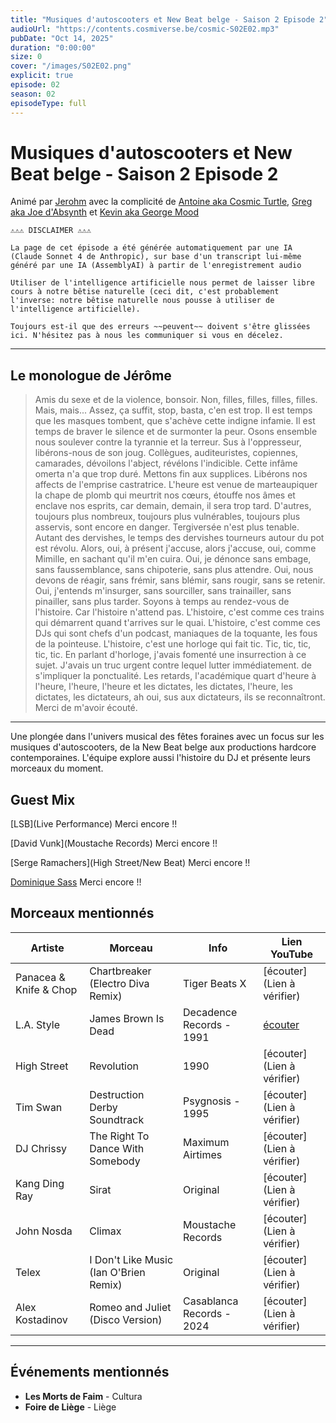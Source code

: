 ```yaml
---
title: "Musiques d'autoscooters et New Beat belge - Saison 2 Episode 2"
audioUrl: "https://contents.cosmiverse.be/cosmic-S02E02.mp3"  
pubDate: "Oct 14, 2025"
duration: "0:00:00"
size: 0
cover: "/images/S02E02.png"
explicit: true
episode: 02
season: 02
episodeType: full
---
```


# Musiques d'autoscooters et New Beat belge - Saison 2 Episode 2

Animé par [Jerohm](https://jerohm.com/) avec la complicité de [Antoine aka Cosmic Turtle](https://i.seadn.io/gcs/files/a552993aecdcdb0aedd93116bc207e59.png?auto=format&w=1400&fr=1), [Greg aka Joe d'Absynth](https://soundcloud.com/gregory-berger-1) et [Kevin aka George Mood](https://soundcloud.com/george_mood)


```
⚠️⚠️⚠️ DISCLAIMER ⚠️⚠️⚠️

La page de cet épisode a été générée automatiquement par une IA (Claude Sonnet 4 de Anthropic), sur base d'un transcript lui-même généré par une IA (AssemblyAI) à partir de l'enregistrement audio

Utiliser de l'intelligence artificielle nous permet de laisser libre cours à notre bêtise naturelle (ceci dit, c'est probablement l'inverse: notre bêtise naturelle nous pousse à utiliser de l'intelligence artificielle). 

Toujours est-il que des erreurs ~~peuvent~~ doivent s'être glissées ici. N'hésitez pas à nous les communiquer si vous en décelez.
 ```

---

## Le monologue de Jérôme

> Amis du sexe et de la violence, bonsoir. Non, filles, filles, filles, filles. Mais, mais... Assez, ça suffit, stop, basta, c'en est trop. Il est temps que les masques tombent, que s'achève cette indigne infamie. Il est temps de braver le silence et de surmonter la peur. Osons ensemble nous soulever contre la tyrannie et la terreur. Sus à l'oppresseur, libérons-nous de son joug. Collègues, auditeuristes, copiennes, camarades, dévoilons l'abject, révélons l'indicible. Cette infâme omerta n'a que trop duré. Mettons fin aux supplices. Libérons nos affects de l'emprise castratrice. L'heure est venue de marteaupiquer la chape de plomb qui meurtrit nos cœurs, étouffe nos âmes et enclave nos esprits, car demain, demain, il sera trop tard. D'autres, toujours plus nombreux, toujours plus vulnérables, toujours plus asservis, sont encore en danger. Tergiversée n'est plus tenable. Autant des dervishes, le temps des dervishes tourneurs autour du pot est révolu. Alors, oui, à présent j'accuse, alors j'accuse, oui, comme Mimille, en sachant qu'il m'en cuira. Oui, je dénonce sans embage, sans faussemblance, sans chipoterie, sans plus attendre. Oui, nous devons de réagir, sans frémir, sans blémir, sans rougir, sans se retenir. Oui, j'entends m'insurger, sans sourciller, sans trainailler, sans pinailler, sans plus tarder. Soyons à temps au rendez-vous de l'histoire. Car l'histoire n'attend pas. L'histoire, c'est comme ces trains qui démarrent quand t'arrives sur le quai. L'histoire, c'est comme ces DJs qui sont chefs d'un podcast, maniaques de la toquante, les fous de la pointeuse. L'histoire, c'est une horloge qui fait tic. Tic, tic, tic, tic, tic. En parlant d'horloge, j'avais fomenté une insurrection à ce sujet. J'avais un truc urgent contre lequel lutter immédiatement. de s'impliquer la ponctualité. Les retards, l'académique quart d'heure à l'heure, l'heure, l'heure et les dictates, les dictates, l'heure, les dictates, les dictateurs, ah oui, sus aux dictateurs, ils se reconnaîtront. Merci de m'avoir écouté.

---

Une plongée dans l'univers musical des fêtes foraines avec un focus sur les musiques d'autoscooters, de la New Beat belge aux productions hardcore contemporaines. L'équipe explore aussi l'histoire du DJ et présente leurs morceaux du moment.

## Guest Mix

[LSB](Live Performance) Merci encore !!

[David Vunk](Moustache Records) Merci encore !!

[Serge Ramachers](High Street/New Beat) Merci encore !!

[Dominique Sass](2Belgun/Confettis) Merci encore !!

## Morceaux mentionnés

| Artiste | Morceau | Info | Lien YouTube |
|---------|---------|------|--------------|
| Panacea & Knife & Chop | Chartbreaker (Electro Diva Remix) | Tiger Beats X | [écouter](Lien à vérifier) |
| L.A. Style | James Brown Is Dead | Decadence Records - 1991 | [écouter](https://www.youtube.com/watch?v=dNP8tbDMZNE) |
| High Street | Revolution | 1990 | [écouter](Lien à vérifier) |
| Tim Swan | Destruction Derby Soundtrack | Psygnosis - 1995 | [écouter](Lien à vérifier) |
| DJ Chrissy | The Right To Dance With Somebody | Maximum Airtimes | [écouter](Lien à vérifier) |
| Kang Ding Ray | Sirat | Original | [écouter](Lien à vérifier) |
| John Nosda | Climax | Moustache Records | [écouter](Lien à vérifier) |
| Telex | I Don't Like Music (Ian O'Brien Remix) | Original | [écouter](Lien à vérifier) |
| Alex Kostadinov | Romeo and Juliet (Disco Version) | Casablanca Records - 2024 | [écouter](Lien à vérifier) |

---

## Événements mentionnés

- **Les Morts de Faim** - Cultura
- **Foire de Liège** - Liège
